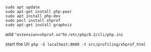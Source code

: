 ```shell
sudo apt update
sudo apt-get install php-pear
sudo apt install php-dev
sudo pecl install xhprof
sudo apt-get install graphviz
```

add
```"extension=xhprof.so"```to ```/etc/php/8.2/cli/php.ini```

start the UI:
```php -S localhost:8080 -t src/profiling/xhprof_html```